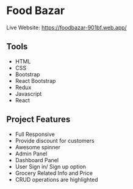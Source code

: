 # Food Bazar

Live Website: https://foodbazar-901bf.web.app/

## Tools

- HTML
- CSS
- Bootstrap
- React Bootstrap
- Redux
- Javascript
- React

## Project Features

- Full Responsive
- Provide discount for customers
- Awesome spinner
- Admin Panel
- Dashboard Panel
- User Sign in/ Sign up option
- Grocery Related Info and Price
- CRUD operations are highlighted
